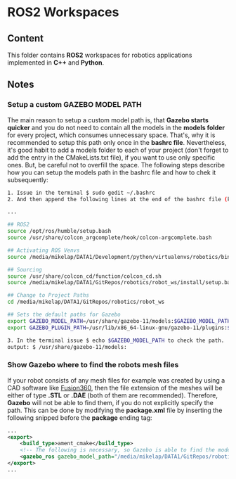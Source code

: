 # ROS2 Workspaces

## Content
This folder contains **ROS2** workspaces for robotics applications implemented in **C++** and **Python**.

## Notes

### Setup a custom GAZEBO MODEL PATH
The main reason to setup a custom model path is, that **Gazebo starts quicker** and you do not need to contain all the models in the **models folder** for every project, which consumes unnecessary space. That's, why it is recommended to setup this path only once in the **bashrc file**. Nevertheless, it's good habit to add a models folder to each of your project (don't forget to add the entry in the CMakeLists.txt file), if you want to use only specific ones. But, be careful not to overfill the space. The following steps describe how you can setup the models path in the bashrc file and how to chek it subsequently:

```bash
1. Issue in the terminal $ sudo gedit ~/.bashrc
2. And then append the following lines at the end of the bashrc file (keep in mind to set the paths according to your system and ROS distro).

...

## ROS2
source /opt/ros/humble/setup.bash
source /usr/share/colcon_argcomplete/hook/colcon-argcomplete.bash

## Activating ROS Venvs
source /media/mikelap/DATA1/Development/python/virtualenvs/robotics/bin/activate

## Sourcing
source /usr/share/colcon_cd/function/colcon_cd.sh
source /media/mikelap/DATA1/GitRepos/robotics/robot_ws/install/setup.bash

## Change to Project Paths
cd /media/mikelap/DATA1/GitRepos/robotics/robot_ws

## Sets the default paths for Gazebo
export GAZEBO_MODEL_PATH=/usr/share/gazebo-11/models:$GAZEBO_MODEL_PATH
export GAZEBO_PLUGIN_PATH=/usr/lib/x86_64-linux-gnu/gazebo-11/plugins:$GAZEBO_PLUGIN_PATH

3. In the terminal issue $ echo $GAZEBO_MODEL_PATH to check the path.
output: $ /usr/share/gazebo-11/models:
```

### Show Gazebo where to find the robots mesh files
If your robot consists of any mesh files for example was created by using a CAD software like [Fusion360](https://www.autodesk.com/products/fusion-360/overview?term=1-YEAR&tab=subscription), then the file extension of the meshes will be either of type **.STL** or **.DAE** (both of them are recommended). Therefore, **Gazebo** will not be able to find them, if you do not explicitly specify the path. This can be done by modifying the **package.xml** file by inserting the following snipped before the **package** ending tag:
```xml
...
<export>
    <build_type>ament_cmake</build_type>
    <!-- The following is necessary, so Gazebo is able to find the models mesh files. You have to specify the absolute path to the shared robot_description folder.-->
    <gazebo_ros gazebo_model_path="/media/mikelap/DATA1/GitRepos/robotics/robot_ws/install/ bcn3d_moveo_description/share"/>
</export>
...
```